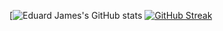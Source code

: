 [![Eduard James's GitHub stats](https://github-readme-stats.vercel.app/api?username=arceduardvincent&show_icons=true&theme=highcontrast)
[![GitHub Streak](https://github-readme-streak-stats.herokuapp.com/?user=arceduardvincent&theme=highcontrast)](https://git.io/streak-stats)
